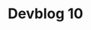 ---
slug: 10
title: Devblog 10
description: How about we open up our window and let you grab another little glimpse into our magical workshop of delights? That's right friends, it's time for another delicious devblog!
image: images/devblog/10/title.png
toc_max_heading_level: 4
authors: kacper
---